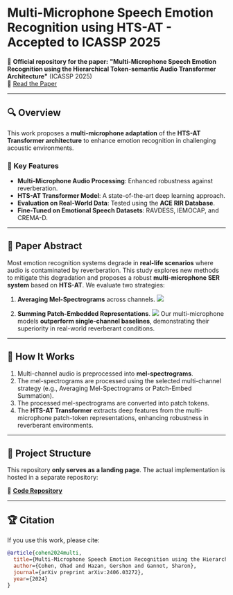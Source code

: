 # Multi-Microphone Speech Emotion Recognition using HTS-AT - Accepted to ICASSP 2025

🚀 **Official repository for the paper:**
**"Multi-Microphone Speech Emotion Recognition using the Hierarchical Token-semantic Audio Transformer Architecture"** (ICASSP 2025)\
📄 [Read the Paper](https://arxiv.org/pdf/2406.03272)


---

## 🔍 Overview

This work proposes a **multi-microphone adaptation** of the **HTS-AT Transformer architecture** to enhance emotion recognition in challenging acoustic environments.

### 🔮 Key Features

- **Multi-Microphone Audio Processing**: Enhanced robustness against reverberation.
- **HTS-AT Transformer Model**: A state-of-the-art deep learning approach.
- **Evaluation on Real-World Data**: Tested using the **ACE RIR Database**.
- **Fine-Tuned on Emotional Speech Datasets**: RAVDESS, IEMOCAP, and CREMA-D.

---

## 💼 Paper Abstract

Most emotion recognition systems degrade in **real-life scenarios** where audio is contaminated by reverberation. This study explores new methods to mitigate this degradation and proposes a robust **multi-microphone SER system** based on **HTS-AT**. We evaluate two strategies:

1. **Averaging Mel-Spectrograms** across channels.
![](images/Avg_mel.png)

2. **Summing Patch-Embedded Representations**.
![](images/Sum.png)
Our multi-microphone models **outperform single-channel baselines**, demonstrating their superiority in real-world reverberant conditions.

---

## 🔧 How It Works

1. Multi-channel audio is preprocessed into **mel-spectrograms**.
2. The mel-spectrograms are processed using the selected multi-channel strategy (e.g., Averaging Mel-Spectrograms or Patch-Embed Summation).
3. The processed mel-spectrograms are converted into patch tokens.
4. The **HTS-AT Transformer** extracts deep features from the multi-microphone patch-token representations, enhancing robustness in reverberant environments.

---

## 💼 Project Structure

This repository **only serves as a landing page**. The actual implementation is hosted in a separate repository:

🔗 **[Code Repository](https://github.com/OhadCohen97/Multi-Microphone-Multi-Modal-Emotion-Recognition-in-Reverberant-Environments)**

---

## 🏆 Citation

If you use this work, please cite:

```bibtex
@article{cohen2024multi,
  title={Multi-Microphone Speech Emotion Recognition using the Hierarchical Token-semantic Audio Transformer Architecture},
  author={Cohen, Ohad and Hazan, Gershon and Gannot, Sharon},
  journal={arXiv preprint arXiv:2406.03272},
  year={2024}
}
```
